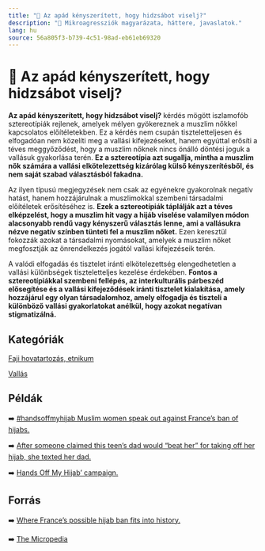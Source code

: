 ```yaml
---
title: "🚫 Az apád kényszerített, hogy hidzsábot viselj?"
description: "🚫 Mikroagressziók magyarázata, háttere, javaslatok."
lang: hu
source: 56a805f3-b739-4c51-98ad-eb61eb69320
---
```


<div class="wiki-content agression-title">

# 🚫 Az apád kényszerített, hogy hidzsábot viselj?

**Az apád kényszerített, hogy hidzsábot viselj?** kérdés mögött iszlamofób sztereotípiák rejlenek, amelyek mélyen gyökereznek a muszlim nőkkel kapcsolatos előítéletekben. Ez a kérdés nem csupán tiszteletteljesen és elfogadóan nem közelíti meg a vallási kifejezéseket, hanem egyúttal erősíti a téves meggyőződést, hogy a muszlim nőknek nincs önálló döntési joguk a vallásuk gyakorlása terén. **Ez a sztereotípia azt sugallja, mintha a muszlim nők számára a vallási elkötelezettség kizárólag külső kényszerítésből, és nem saját szabad választásból fakadna.**

Az ilyen típusú megjegyzések nem csak az egyénekre gyakorolnak negatív hatást, hanem hozzájárulnak a muszlimokkal szembeni társadalmi előítéletek erősítéséhez is. **Ezek a sztereotípiák táplálják azt a téves elképzelést, hogy a muszlim hit vagy a hijáb viselése valamilyen módon alacsonyabb rendű vagy kényszerű választás lenne, ami a vallásukra nézve negatív színben tünteti fel a muszlim nőket.** Ezen keresztül fokozzák azokat a társadalmi nyomásokat, amelyek a muszlim nőket megfosztják az önrendelkezés jogától vallási kifejezéseik terén.

A valódi elfogadás és tisztelet iránti elkötelezettség elengedhetetlen a vallási különbségek tiszteletteljes kezelése érdekében. **Fontos a sztereotípiákkal szembeni fellépés, az interkulturális párbeszéd elősegítése és a vallási kifejeződések iránti tisztelet kialakítása, amely hozzájárul egy olyan társadalomhoz, amely elfogadja és tiszteli a különböző vallási gyakorlatokat anélkül, hogy azokat negatívan stigmatizálná.**

<div class="categories">

## Kategóriák

[Faji hovatartozás, etnikum](/#/entry?id=faji-hovatartozas-etnikum)

[Vallás](/#/entry?id=vallas)

</div>

## Példák

➡️ [#handsoffmyhijab Muslim women speak out against France’s ban of hijabs.](https://www.reuters.com/world/europe/hands-off-my-hijab-young-muslim-women-protest-proposed-french-ban-2021-05-04/)

➡️ [After someone claimed this teen’s dad would “beat her” for taking off her hijab, she texted her dad.](https://www.buzzfeednews.com/article/tanyachen/lamyaa-hijab-text)

➡️ [Hands Off My Hijab’ campaign.](https://twitter.com/handsoffmyhijab)

## Forrás

➡️ [Where France’s possible hijab ban fits into history.](https://time.com/6049226/france-hijab-ban/)

➡️ [The Micropedia](https://www.themicropedia.org/)


</div>